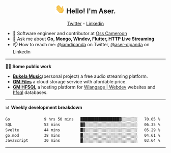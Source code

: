 <h2 align="center"> <img src="https://github.com/gabriel-TheCode/gabriel-TheCode/blob/master/gifs/Hi.gif" width="30px"> Hello! I'm Aser.</h2>
<p align="center">
  <a href="https://twitter.com/iamdipanda">Twitter</a> - 
  <a href="https://www.linkedin.com/in/aser-dipanda/">Linkedin</a>
</p>


- 🔭 Software engineer and contributor at [Oss Cameroon](https://github.com/osscameroon)
- 💬 Ask me about **Go, Mongo, Windev, Flutter, HTTP Live Streaming**
- 📫 How to reach me: [@iamdipanda](https://twitter.com/iamdipanda) on Twitter, [@aser-dipanda](https://www.linkedin.com/in/aser-dipanda/) on Linkedin

-------

👨‍💻 **Some public work**

- **[Bukela Music](https://music.bukela.co)**(personal project) a free audio streaming platform. 
- **[GM Files](https://gamesmania.io)** a cloud storage service with afordable price.
- **[GM HFSQL](https://gamesmania.io)** a hosting platform for [Wlangage | Webdev](https://pcsoft.fr/webdev/index.html) websites and [hfsql](https://pcsoft.fr/accueilpub/hfsql.htm) databases.
-------

📊 **Weekly development breakdown**

<!--START_SECTION:waka-->

```txt
Go               9 hrs 50 mins   █████████████████▓░░░░░░░   70.05 %
SQL              53 mins         █▓░░░░░░░░░░░░░░░░░░░░░░░   06.35 %
Svelte           44 mins         █▒░░░░░░░░░░░░░░░░░░░░░░░   05.29 %
go.mod           38 mins         █░░░░░░░░░░░░░░░░░░░░░░░░   04.61 %
JavaScript       30 mins         █░░░░░░░░░░░░░░░░░░░░░░░░   03.64 %
```

<!--END_SECTION:waka-->

-------
